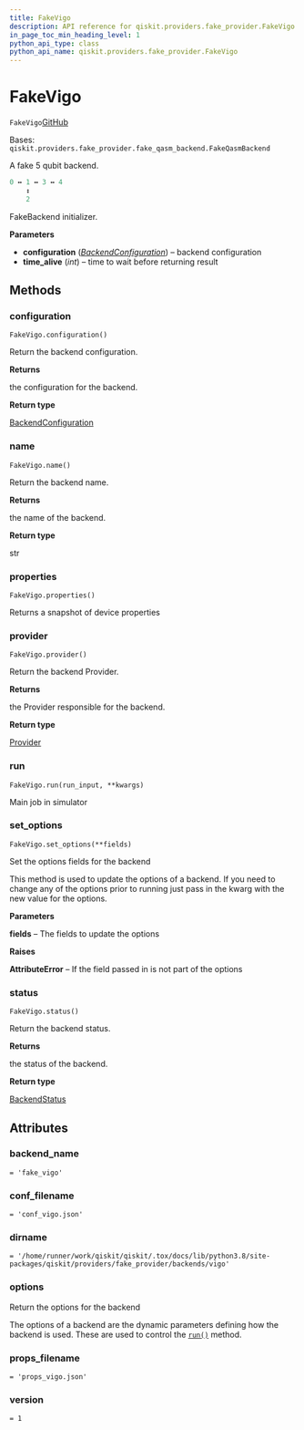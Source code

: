 ```yaml
---
title: FakeVigo
description: API reference for qiskit.providers.fake_provider.FakeVigo
in_page_toc_min_heading_level: 1
python_api_type: class
python_api_name: qiskit.providers.fake_provider.FakeVigo
---
```


# FakeVigo

<span id="qiskit.providers.fake_provider.FakeVigo" />

`FakeVigo`[GitHub](https://github.com/qiskit/qiskit/tree/stable/0.20/qiskit/providers/fake_provider/backends/vigo/fake_vigo.py "view source code")

Bases: `qiskit.providers.fake_provider.fake_qasm_backend.FakeQasmBackend`

A fake 5 qubit backend.

```python
0 ↔ 1 ↔ 3 ↔ 4
    ↕
    2
```

FakeBackend initializer.

**Parameters**

*   **configuration** ([*BackendConfiguration*](qiskit.providers.models.BackendConfiguration "qiskit.providers.models.BackendConfiguration")) – backend configuration
*   **time\_alive** (*int*) – time to wait before returning result

## Methods

### configuration

<span id="qiskit.providers.fake_provider.FakeVigo.configuration" />

`FakeVigo.configuration()`

Return the backend configuration.

**Returns**

the configuration for the backend.

**Return type**

[BackendConfiguration](qiskit.providers.models.BackendConfiguration "qiskit.providers.models.BackendConfiguration")

### name

<span id="qiskit.providers.fake_provider.FakeVigo.name" />

`FakeVigo.name()`

Return the backend name.

**Returns**

the name of the backend.

**Return type**

str

### properties

<span id="qiskit.providers.fake_provider.FakeVigo.properties" />

`FakeVigo.properties()`

Returns a snapshot of device properties

### provider

<span id="qiskit.providers.fake_provider.FakeVigo.provider" />

`FakeVigo.provider()`

Return the backend Provider.

**Returns**

the Provider responsible for the backend.

**Return type**

[Provider](qiskit.providers.Provider "qiskit.providers.Provider")

### run

<span id="qiskit.providers.fake_provider.FakeVigo.run" />

`FakeVigo.run(run_input, **kwargs)`

Main job in simulator

### set\_options

<span id="qiskit.providers.fake_provider.FakeVigo.set_options" />

`FakeVigo.set_options(**fields)`

Set the options fields for the backend

This method is used to update the options of a backend. If you need to change any of the options prior to running just pass in the kwarg with the new value for the options.

**Parameters**

**fields** – The fields to update the options

**Raises**

**AttributeError** – If the field passed in is not part of the options

### status

<span id="qiskit.providers.fake_provider.FakeVigo.status" />

`FakeVigo.status()`

Return the backend status.

**Returns**

the status of the backend.

**Return type**

[BackendStatus](qiskit.providers.models.BackendStatus "qiskit.providers.models.BackendStatus")

## Attributes

<span id="qiskit.providers.fake_provider.FakeVigo.backend_name" />

### backend\_name

`= 'fake_vigo'`

<span id="qiskit.providers.fake_provider.FakeVigo.conf_filename" />

### conf\_filename

`= 'conf_vigo.json'`

<span id="qiskit.providers.fake_provider.FakeVigo.dirname" />

### dirname

`= '/home/runner/work/qiskit/qiskit/.tox/docs/lib/python3.8/site-packages/qiskit/providers/fake_provider/backends/vigo'`

<span id="qiskit.providers.fake_provider.FakeVigo.options" />

### options

Return the options for the backend

The options of a backend are the dynamic parameters defining how the backend is used. These are used to control the [`run()`](qiskit.providers.fake_provider.FakeVigo#run "qiskit.providers.fake_provider.FakeVigo.run") method.

<span id="qiskit.providers.fake_provider.FakeVigo.props_filename" />

### props\_filename

`= 'props_vigo.json'`

<span id="qiskit.providers.fake_provider.FakeVigo.version" />

### version

`= 1`

